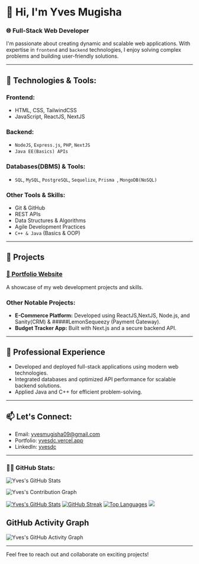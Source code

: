 # 👋 Hi, I'm Yves Mugisha  

### 🌐 Full-Stack Web Developer  
I'm passionate about creating dynamic and scalable web applications. With expertise in `frontend` and `backend` technologies, I enjoy solving complex problems and building user-friendly solutions.

---

## 🚀 **Technologies & Tools:**  

### **Frontend:**  
- HTML, CSS, TailwindCSS  
- JavaScript, ReactJS, NextJS  

### **Backend:**  
- `NodeJS`, `Express.js`, `PHP`, `NextJS `
- `Java EE(Basics) APIs ` 

### **Databases(DBMS) & Tools:**  
- `SQL`, `MySQL`, `PostgreSQL`, `Sequelize`, `Prisma `, `MongoDB(NoSQL)` 

### **Other Tools & Skills:**  
- Git & GitHub  
- REST APIs  
- Data Structures & Algorithms  
- Agile Development Practices
- `C++ & Java` (Basics & OOP)

---

## 📁 **Projects**  
### [📌 Portfolio Website](https://yvesdc.vercel.app)  
A showcase of my web development projects and skills.

### **Other Notable Projects:**  
- **E-Commerce Platform:** Developed using ReactJS,NextJS, Node.js, and Sanity(CRM) & #####LemonSequeezy (Payment Gateway).  
- **Budget Tracker App:** Built with Next.js and a secure backend API.

---

## 💼 **Professional Experience**  
- Developed and deployed full-stack applications using modern web technologies.  
- Integrated databases and optimized API performance for scalable backend solutions.  
- Applied Java and C++ for efficient problem-solving.

---

## 📫 **Let's Connect:**  
- Email: [yvesmugisha09@gmail.com](mailto:yvesmugisha09@gmail.com)  
- Portfolio: [yvesdc.vercel.app](https://yvesdc.vercel.app)  
- LinkedIn: [yvesdc](https://www.linkedin.com/in/yvesdc/)

---

### 🧑‍💻 **GitHub Stats:**  
![Yves's GitHub Stats](https://github-readme-stats.vercel.app/api?username=Yves-Developer&show_icons=true&theme=radical)  

![Yves's Contribution Graph](https://github-profile-summary-cards.vercel.app/api/cards/repos-per-language?username=Yves-Developer&theme=radical)

[![Yves's GitHub Stats](https://github-readme-stats.vercel.app/api?username=Yves-Developer&show_icons=true&theme=radical)](https://github.com/Yves-Developer)
[![GitHub Streak](https://github-readme-streak-stats.herokuapp.com/?user=Yves-Developer&theme=radical)](https://github.com/Yves-Developer)
[![Top Languages](https://github-readme-stats.vercel.app/api/top-langs/?username=Yves-Developer&layout=compact&theme=radical)](https://github.com/Yves-Developer)
![](https://visitor-badge.glitch.me/badge?page_id=Yves-Developer.Yves-Developer)


## GitHub Activity Graph
![Yves's GitHub Activity Graph](https://github-readme-activity-graph.vercel.app/graph?username=Yves-Developer&theme=dracula&area=true)

---

Feel free to reach out and collaborate on exciting projects!  

